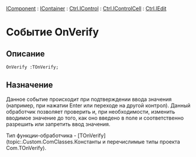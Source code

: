 ﻿---
Link: .Ctrl.IEdit.@OnVerify
---

[IComponent](topic:Com.Custom.ComClasses.IComponent.Default) :
[IContainer](topic:Com.Custom.ComClasses.IContainer.Default) :
[Ctrl.IControl](topic:Com.Custom.ComClasses.Ctrl.IControl.Default) :
[Ctrl.IControlCell](topic:Com.Custom.ComClasses.Ctrl.IControlCell.Default) :
[Ctrl.IEdit](Default)

# Событие OnVerify

## Описание

    OnVerify :TOnVerify;

## Назначение

Данное событие происходит при подтверждении ввода значения (например, при нажатии Enter
или переходе на другой контрол). Данный обработчик позволяет проверить и, при необходимости,
изменить вводимое значение до того, как оно введено в поле и соответственно разрешить или
запретить ввод значения.

Тип функции-обработчика -
[TOnVerify](topic:.Custom.ComClasses.Константы и перечислимые типы проекта Com.TOnVerify).